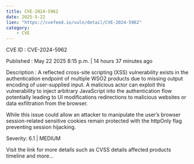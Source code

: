 ```yaml
---
title: CVE-2024-5962
date: 2025-5-22
lien: "https://cvefeed.io/vuln/detail/CVE-2024-5962"
category:
    - CVE
---
```


CVE ID : CVE-2024-5962

Published :  May 22
2025
8:15 p.m. | 14 hours
37 minutes ago

Description : A reflected cross-site scripting (XSS) vulnerability exists in the authentication endpoint of multiple WSO2 products due to missing output encoding of user-supplied input. A malicious actor can exploit this vulnerability to inject arbitrary JavaScript into the authentication flow
potentially leading to UI modifications
redirections to malicious websites
or data exfiltration from the browser.

While this issue could allow an attacker to manipulate the user’s browser
session-related sensitive cookies remain protected with the httpOnly flag
preventing session hijacking.

Severity: 6.1 | MEDIUM

Visit the link for more details
such as CVSS details
affected products
timeline
and more...
